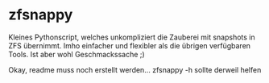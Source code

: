 # zfsnappy
Kleines Pythonscript, welches unkompliziert die Zauberei mit snapshots in ZFS übernimmt. Imho einfacher und flexibler als die übrigen verfügbaren Tools. Ist aber wohl Geschmackssache ;)

Okay, readme muss noch erstellt werden... zfsnappy -h sollte derweil helfen
